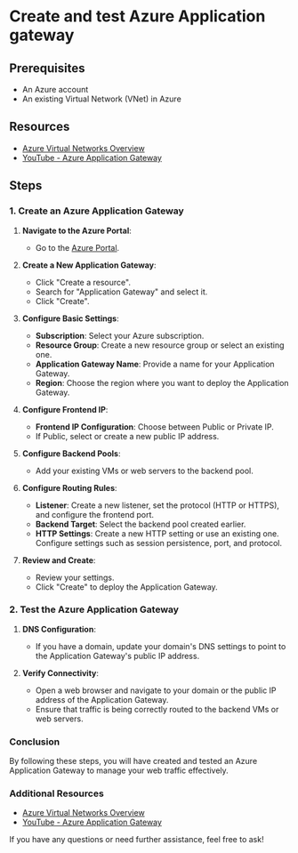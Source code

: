 # Create and test Azure Application gateway
 

## Prerequisites
- An Azure account
- An existing Virtual Network (VNet) in Azure

## Resources
- [Azure Virtual Networks Overview](https://learn.microsoft.com/en-us/azure/virtual-network/virtual-networks-overview)
- [YouTube - Azure Application Gateway](https://www.youtube.com/watch?v=-SRk0hHa-S0)

## Steps

### 1. Create an Azure Application Gateway
1. **Navigate to the Azure Portal**:
    - Go to the [Azure Portal](https://portal.azure.com/).

2. **Create a New Application Gateway**:
    - Click "Create a resource".
    - Search for "Application Gateway" and select it.
    - Click "Create".

3. **Configure Basic Settings**:
    - **Subscription**: Select your Azure subscription.
    - **Resource Group**: Create a new resource group or select an existing one.
    - **Application Gateway Name**: Provide a name for your Application Gateway.
    - **Region**: Choose the region where you want to deploy the Application Gateway.

4. **Configure Frontend IP**:
    - **Frontend IP Configuration**: Choose between Public or Private IP.
    - If Public, select or create a new public IP address.

5. **Configure Backend Pools**:
    - Add your existing VMs or web servers to the backend pool.

6. **Configure Routing Rules**:
    - **Listener**: Create a new listener, set the protocol (HTTP or HTTPS), and configure the frontend port.
    - **Backend Target**: Select the backend pool created earlier.
    - **HTTP Settings**: Create a new HTTP setting or use an existing one. Configure settings such as session persistence, port, and protocol.

7. **Review and Create**:
    - Review your settings.
    - Click "Create" to deploy the Application Gateway.

### 2. Test the Azure Application Gateway
1. **DNS Configuration**:
    - If you have a domain, update your domain's DNS settings to point to the Application Gateway's public IP address.

2. **Verify Connectivity**:
    - Open a web browser and navigate to your domain or the public IP address of the Application Gateway.
    - Ensure that traffic is being correctly routed to the backend VMs or web servers.

### Conclusion
By following these steps, you will have created and tested an Azure Application Gateway to manage your web traffic effectively. 

### Additional Resources
- [Azure Virtual Networks Overview](https://learn.microsoft.com/en-us/azure/virtual-network/virtual-networks-overview)
- [YouTube - Azure Application Gateway](https://www.youtube.com/watch?v=-SRk0hHa-S0)

If you have any questions or need further assistance, feel free to ask!
